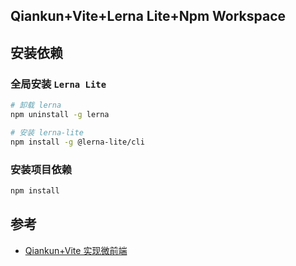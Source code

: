 ## Qiankun+Vite+Lerna Lite+Npm Workspace

## 安装依赖

### 全局安装 `Lerna Lite`

```bash
# 卸载 lerna
npm uninstall -g lerna

# 安装 lerna-lite
npm install -g @lerna-lite/cli
```

### 安装项目依赖

```bash
npm install
```

## 参考

- [Qiankun+Vite 实现微前端](https://zxiaosi.com/archives/e1569209.html)
